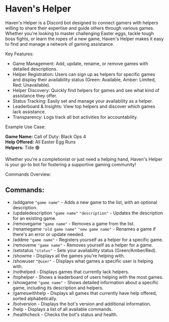 # Haven's Helper 
Haven's Helper is a Discord bot designed to connect gamers with helpers willing to share their expertise and guide others through various games. Whether you're looking to master challenging Easter eggs, tackle tough boss fights, or learn the ropes of a new game, Haven's Helper makes it easy to find and manage a network of gaming assistance.

Key Features:
- Game Management: Add, update, rename, or remove games with detailed descriptions.
- Helper Registration: Users can sign up as helpers for specific games and display their availability status (Green: Available, Amber: Limited, Red: Unavailable).
- Helper Discovery: Quickly find helpers for games and see what kind of assistance they offer.
- Status Tracking: Easily set and manage your availability as a helper.
- Leaderboard & Insights: View top helpers and discover which games lack assistance.
- Transparency: Logs track all bot activities for accountability.

Example Use Case:

**Game Name:** Call of Duty: Black Ops 4  
**Help Offered:** All Easter Egg Runs  
**Helpers:** Tide 🟢

Whether you're a completionist or just need a helping hand, Haven's Helper is your go-to bot for fostering a supportive gaming community!

Commands Overview:
## Commands:
- /addgame `"game name"` - Adds a new game to the list, with an optional description.
- /updatedescription `"game name"` `"description"` - Updates the description for an existing game.
- /removegame `"game name"` - Removes a game from the list.
- /renamegame `"old game name"` `"new game name"` - Renames a game if there's an error or update needed.
- /addme `"game name"` - Registers yourself as a helper for a specific game.
- /removeme `"game name"` - Removes yourself as a helper for a game.
- /setstatus `"status"` - Sets your availability status (Green/Amber/Red).
- /showme - Displays all the games you're helping with.
- /showuser `"@user"` - Displays what games a specific user is helping with.
- /nothelped - Displays games that currently lack helpers.
- /tophelper - Shows a leaderboard of users helping with the most games.
- /showgame `"game name"` - Shows detailed information about a specific game, including its description and helpers.
- /gameswithhelp - Displays all games that currently have help offered, sorted alphabetically.
- /botversion - Displays the bot's version and additional information.
- /help - Displays a list of all available commands.
- /healthcheck - Checks the bot's status and health.
